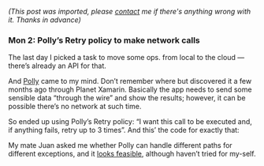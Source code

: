 *(This post was imported, please [contact](#/contact) me if there's anything wrong with it. Thanks in advance)*

### Mon 2: Polly’s Retry policy to make network calls

The last day I picked a task to move some ops. from local to the cloud —there’s already an API for that.

And [Polly](https://github.com/App-vNext/Polly) came to my mind. Don’t remember where but discovered it a few months ago through Planet Xamarin. Basically the app needs to send some sensible data “through the wire” and show the results; however, it can be possible there’s no network at such time.

So ended up using Polly’s Retry policy: “I want this call to be executed and, if anything fails, retry up to 3 times”. And this’ the code for exactly that:

My mate Juan asked me whether Polly can handle different paths for different exceptions, and it [looks feasible](https://github.com/App-vNext/Polly/issues/104), although haven’t tried for my-self.